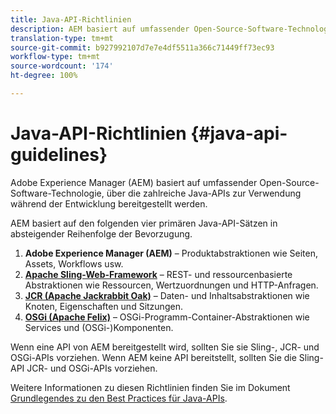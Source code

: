 ```yaml
---
title: Java-API-Richtlinien
description: AEM basiert auf umfassender Open-Source-Software-Technologie, über die zahlreiche Java-APIs zur Verwendung bereitgestellt werden.
translation-type: tm+mt
source-git-commit: b927992107d7e7e4df5511a366c71449ff73ec93
workflow-type: tm+mt
source-wordcount: '174'
ht-degree: 100%

---
```



# Java-API-Richtlinien {#java-api-guidelines}

Adobe Experience Manager (AEM) basiert auf umfassender Open-Source-Software-Technologie, über die zahlreiche Java-APIs zur Verwendung während der Entwicklung bereitgestellt werden.

AEM basiert auf den folgenden vier primären Java-API-Sätzen in absteigender Reihenfolge der Bevorzugung.

1. **Adobe Experience Manager (AEM)** – Produktabstraktionen wie Seiten, Assets, Workflows usw.
1. **[Apache Sling-Web-Framework](https://sling.apache.org/apidocs/sling11/)** – REST- und ressourcenbasierte Abstraktionen wie Ressourcen, Wertzuordnungen und HTTP-Anfragen.
1. **[JCR (Apache Jackrabbit Oak)](http://jackrabbit.apache.org/oak/docs/oak_api/overview.html)** – Daten- und Inhaltsabstraktionen wie Knoten, Eigenschaften und Sitzungen.
1. **[OSGi (Apache Felix)](https://felix.apache.org)** – OSGi-Programm-Container-Abstraktionen wie Services und (OSGi-)Komponenten.

Wenn eine API von AEM bereitgestellt wird, sollten Sie sie Sling-, JCR- und OSGi-APIs vorziehen. Wenn AEM keine API bereitstellt, sollten Sie die Sling-API JCR- und OSGi-APIs vorziehen.

Weitere Informationen zu diesen Richtlinien finden Sie im Dokument [Grundlegendes zu den Best Practices für Java-APIs](https://experienceleague.adobe.com/docs/experience-manager-learn/foundation/development/understand-java-api-best-practices.html?lang=de).
